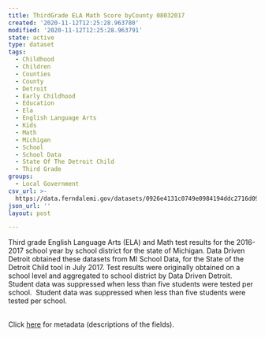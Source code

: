 ```yaml
---
title: ThirdGrade ELA Math Score byCounty 08032017
created: '2020-11-12T12:25:28.963780'
modified: '2020-11-12T12:25:28.963791'
state: active
type: dataset
tags:
  - Childhood
  - Children
  - Counties
  - County
  - Detroit
  - Early Childhood
  - Education
  - Ela
  - English Language Arts
  - Kids
  - Math
  - Michigan
  - School
  - School Data
  - State Of The Detroit Child
  - Third Grade
groups:
  - Local Government
csv_url: >-
  https://data.ferndalemi.gov/datasets/0926e4131c0749e0984194ddc2716d09_0.csv?outSR=%7B%22latestWkid%22%3A2898%2C%22wkid%22%3A2898%7D
json_url: ''
layout: post

---
```

Third grade English Language Arts (ELA) and Math test results for the 2016-2017 school year by school district for the state of Michigan. Data Driven Detroit obtained these datasets from MI School Data, for the State of the Detroit Child tool in July 2017. Test results were originally obtained on a school level and aggregated to school district by Data Driven Detroit. Student data was suppressed when less than five students were tested per school.  Student data was suppressed when less than five students were tested per school.<div><br /></div><div>Click <a href='http://www.datadrivendetroit.org/metadata/Third_Grade_ELA_and_Math_Data_by_County_Metadata.xlsx' target='_blank'>here</a> for metadata (descriptions of the fields).<br /></div>
